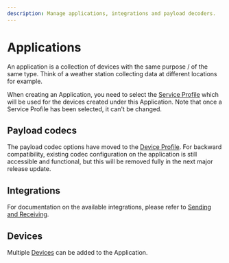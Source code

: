 ```yaml
---
description: Manage applications, integrations and payload decoders.
---
```


# Applications

An application is a collection of devices with the same purpose / of the same type.
Think of a weather station collecting data at different locations for example.

When creating an Application, you need to select the [Service Profile](service-profiles.md)
which will be used for the devices created under this Application. Note that
once a Service Profile has been selected, it can't be changed.

## Payload codecs

The payload codec options have moved to the [Device Profile](device-profiles.md).
For backward compatibility, existing codec configuration on the application is still accessible
and functional, but this will be removed fully in the next major release update.

## Integrations

For documentation on the available integrations, please refer to
[Sending and Receiving](/application-server/integrate/sending-receiving/).

## Devices

Multiple [Devices](devices.md) can be added to the Application.
